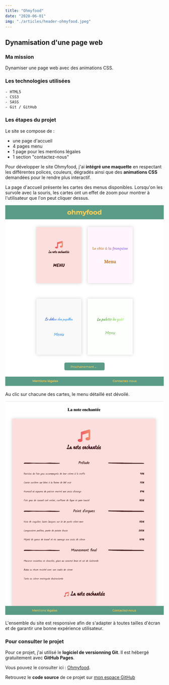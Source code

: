 ```yaml
---
title: "Ohmyfood"
date: "2020-06-01"
img: "./articles/header-ohmyfood.jpeg"
---
```


## Dynamisation d'une page web

### Ma mission

Dynamiser une page web avec des animations CSS.

### Les technologies utilisées

    - HTML5
    - CSS3
    - SASS
    - Git / GitHub

### Les étapes du projet

Le site se compose de :

- une page d'accueil
- 4 pages menu
- 1 page pour les mentions légales
- 1 section "contactez-nous"

Pour développer le site Ohmyfood, j'ai **intégré une maquette** en respectant les différentes polices, couleurs, dégradés ainsi que des **animations CSS** demandées pour le rendre plus interactif.

La page d'accueil présente les cartes des menus disponibles. Lorsqu'on les survole avec la souris, les cartes ont un effet de zoom pour montrer à l'utilisateur que l'on peut cliquer dessus.

![Page d'accueil Ohmyfood](./img-ohmyfood/accueil-ohmyfood.jpg)

Au clic sur chacune des cartes, le menu détaillé est dévoilé.

![Page menu Ohmyfood](./img-ohmyfood/menu-ohmyfood.jpg)

L'ensemble du site est responsive afin de s'adapter à toutes tailles d'écran et de garantir une bonne expérience utilisateur.

### Pour consulter le projet

Pour ce projet, j'ai utilisé le **logiciel de versionning Git**. Il est hébergé gratuitement avec **GitHub Pages**.

Vous pouvez le consulter ici : [Ohmyfood](https://lilimly.github.io/ohmyfood/ "Lien vers le site Ohmyfood").

Retrouvez le **code source** de ce projet sur [mon espace GitHub](https://github.com/Lilimly/ohmyfood "Code source du site Ohmyfood")

